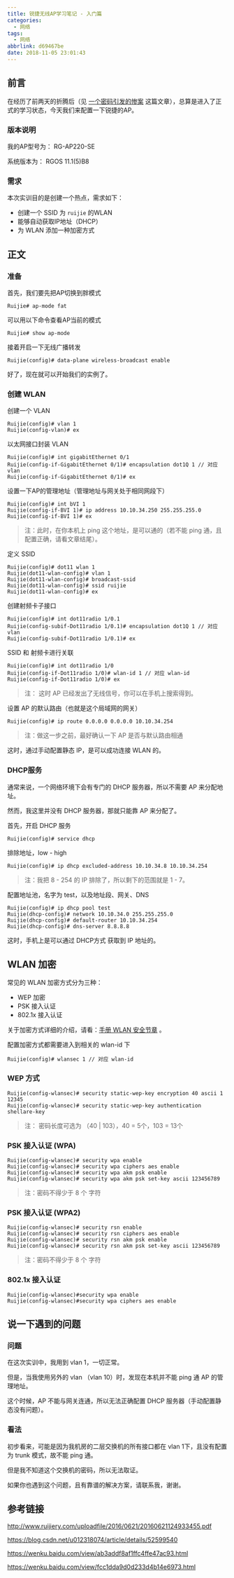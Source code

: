 ```yaml
---
title: 锐捷无线AP学习笔记 - 入门篇
categories:
  - 网络
tags:
  - 网络
abbrlink: d69467be
date: 2018-11-05 23:01:43
---
```


## 前言

在经历了前两天的折腾后（见 [一个密码引发的惨案](https://gd4ark.github.io/2018/11/04/%E4%B8%80%E4%B8%AA%E5%AF%86%E7%A0%81%E5%BC%95%E5%8F%91%E7%9A%84%E6%83%A8%E6%A1%88/) 这篇文章），总算是进入了正式的学习状态，今天我们来配置一下锐捷的AP。

### 版本说明

我的AP型号为： RG-AP220-SE

系统版本为： RGOS 11.1(5)B8 

### 需求

本次实训目的是创建一个热点，需求如下：

- 创建一个 SSID 为 `ruijie` 的WLAN
- 能够自动获取IP地址（DHCP）
- 为 WLAN 添加一种加密方式

## 正文

### 准备

首先，我们要先把AP切换到胖模式

```shell
Ruijie# ap-mode fat
```

可以用以下命令查看AP当前的模式

```shell 
Ruijie# show ap-mode
```

接着开启一下无线广播转发

```shell 
Ruijie(config)# data-plane wireless-broadcast enable
```

好了，现在就可以开始我们的实例了。

### 创建 WLAN

创建一个 VLAN

```shell 
Ruijie(config)# vlan 1
Ruijie(config-vlan)# ex
```

以太网接口封装 VLAN

```shell 
Ruijie(config)# int gigabitEthernet 0/1
Ruijie(config-if-GigabitEthernet 0/1)# encapsulation dot1Q 1 // 对应 vlan
Ruijie(config-if-GigabitEthernet 0/1)# ex
```

设置一下AP的管理地址（管理地址与网关处于相同网段下）

```shell 
Ruijie(config)# int bVI 1
Ruijie(config-if-BVI 1)# ip address 10.10.34.250 255.255.255.0
Ruijie(config-if-BVI 1)# ex
```

> 注：此时，在你本机上 ping 这个地址，是可以通的（若不能 ping 通，且配置正确，请看文章结尾）。

定义 SSID

```shell 
Ruijie(config)# dot11 wlan 1
Ruijie(dot11-wlan-config)# vlan 1
Ruijie(dot11-wlan-config)# broadcast-ssid
Ruijie(dot11-wlan-config)# ssid ruijie
Ruijie(dot11-wlan-config)# ex
```

创建射频卡子接口

```shell 
Ruijie(config)# int dot11radio 1/0.1
Ruijie(config-subif-Dot11radio 1/0.1)# encapsulation dot1Q 1 // 对应 vlan
Ruijie(config-subif-Dot11radio 1/0.1)# ex
```

SSID 和 射频卡进行关联

```shell 
Ruijie(config)# int dot11radio 1/0
Ruijie(config-if-Dot11radio 1/0)# wlan-id 1 // 对应 wlan-id
Ruijie(config-if-Dot11radio 1/0)# ex
```

> 注： 这时 AP 已经发出了无线信号，你可以在手机上搜索得到。

设置 AP 的默认路由（也就是这个局域网的网关）

```shell 
Ruijie(config)# ip route 0.0.0.0 0.0.0.0 10.10.34.254
```

> 注：做这一步之前，最好确认一下 AP 是否与默认路由相通

这时，通过手动配置静态 IP，是可以成功连接 WLAN 的。

### DHCP服务

通常来说，一个网络环境下会有专门的 DHCP 服务器，所以不需要 AP 来分配地址。

然而，我这里并没有 DHCP 服务器，那就只能靠 AP 来分配了。

首先，开启 DHCP 服务

```shell 
Ruijie(config)# service dhcp
```

排除地址，low - high

```shell 
Ruijie(config)# ip dhcp excluded-address 10.10.34.8 10.10.34.254
```

> 注：我把 8 - 254 的 IP 排除了，所以剩下的范围就是 1 - 7。 

配置地址池，名字为 test，以及地址段、网关、DNS

```shell 
Ruijie(config)# ip dhcp pool test
Ruijie(dhcp-config)# network 10.10.34.0 255.255.255.0
Ruijie(dhcp-config)# default-router 10.10.34.254
Ruijie(dhcp-config)# dns-server 8.8.8.8
```

这时，手机上是可以通过 DHCP方式 获取到 IP 地址的。

## WLAN 加密

常见的 WLAN 加密方式分为三种：

- WEP 加密
- PSK 接入认证
- 802.1x 接入认证

关于加密方式详细的介绍，请看：[手册 WLAN 安全节章](http://www.ruijiery.com/uploadfile/2016/0621/20160621124933455.pdf) 。

配置加密方式都需要进入到相关的 wlan-id 下

```shell 
Ruijie(config)# wlansec 1 // 对应 wlan-id
```

### WEP 方式

```shell 
Ruijie(config-wlansec)# security static-wep-key encryption 40 ascii 1 12345
Ruijie(config-wlansec)# security static-wep-key authentication  shellare-key
```

> 注： 密码长度可选为 （40 | 103），40 = 5个，103 = 13个 

### PSK 接入认证 (WPA)

```shell 
Ruijie(config-wlansec)# security wpa enable
Ruijie(config-wlansec)# security wpa ciphers aes enable
Ruijie(config-wlansec)# security wpa akm psk enable
Ruijie(config-wlansec)# security wpa akm psk set-key ascii 123456789
```

> 注：密码不得少于 8 个 字符

### PSK 接入认证 (WPA2)

```shell 
Ruijie(config-wlansec)# security rsn enable
Ruijie(config-wlansec)# security rsn ciphers aes enable
Ruijie(config-wlansec)# security rsn akm psk enable
Ruijie(config-wlansec)# security rsn akm psk set-key ascii 123456789
```

> 注：密码不得少于 8 个 字符

### **802.1x** 接入认证  

```shell 
Ruijie(config-wlansec)#security wpa enable
Ruijie(config-wlansec)#security wpa ciphers aes enable
```

## 说一下遇到的问题

### 问题

在这次实训中，我用到 vlan 1，一切正常。

但是，当我使用另外的 vlan （vlan 10）时，发现在本机并不能 ping 通 AP 的管理地址。

这个时候，AP 不能与网关连通，所以无法正确配置 DHCP 服务器（手动配置静态没有问题）。

### 看法

初步看来，可能是因为我机房的二层交换机的所有接口都在 vlan 1下，且没有配置为 trunk 模式，故不能 ping 通。

但是我不知道这个交换机的密码，所以无法取证。

如果你也遇到这个问题，且有靠谱的解决方案，请联系我，谢谢。

## 参考链接

http://www.ruijiery.com/uploadfile/2016/0621/20160621124933455.pdf

https://blog.csdn.net/u012318074/article/details/52599540

https://wenku.baidu.com/view/ab3addf8af1ffc4ffe47ac93.html

https://wenku.baidu.com/view/fcc1dda9d0d233d4b14e6973.html

